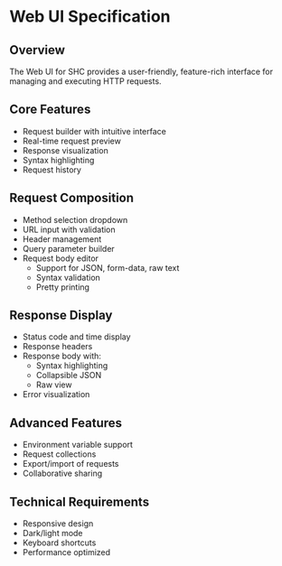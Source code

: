 # Web UI Specification

## Overview
The Web UI for SHC provides a user-friendly, feature-rich interface for managing and executing HTTP requests.

## Core Features
- Request builder with intuitive interface
- Real-time request preview
- Response visualization
- Syntax highlighting
- Request history

## Request Composition
- Method selection dropdown
- URL input with validation
- Header management
- Query parameter builder
- Request body editor
  - Support for JSON, form-data, raw text
  - Syntax validation
  - Pretty printing

## Response Display
- Status code and time display
- Response headers
- Response body with:
  - Syntax highlighting
  - Collapsible JSON
  - Raw view
- Error visualization

## Advanced Features
- Environment variable support
- Request collections
- Export/import of requests
- Collaborative sharing

## Technical Requirements
- Responsive design
- Dark/light mode
- Keyboard shortcuts
- Performance optimized
